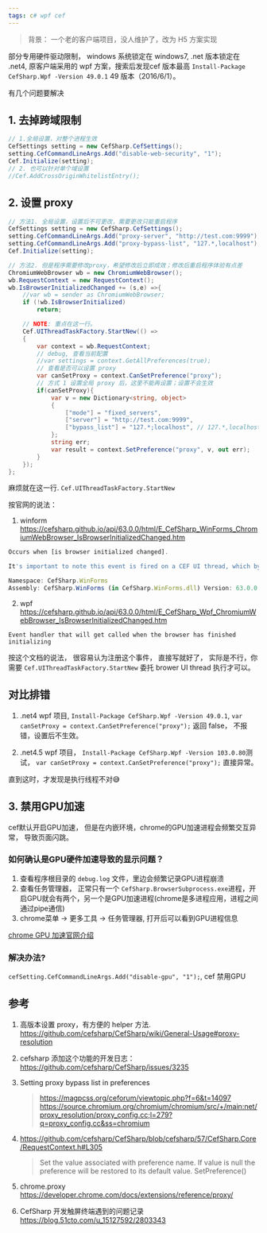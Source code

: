 ```yaml
---
tags: c# wpf cef
---
```


> 背景： 一个老的客户端项目，没人维护了，改为 H5 方案实现

部分专用硬件驱动限制， windows 系统锁定在 windows7, .net 版本锁定在 .net4, 原客户端采用的 wpf 方案，搜索后发现cef 版本最高 `Install-Package CefSharp.Wpf -Version 49.0.1` 49 版本（2016/6/1）。


有几个问题要解决

## 1. 去掉跨域限制
```cs
// 1.全局设置，对整个进程生效
CefSettings setting = new CefSharp.CefSettings();
setting.CefCommandLineArgs.Add("disable-web-security", "1");
Cef.Initialize(setting);
// 2. 也可以针对单个域设置
//Cef.AddCrossOriginWhitelistEntry();
```

## 2. 设置 proxy
```cs
// 方法1. 全局设置，设置后不可更改，需要更改只能重启程序
CefSettings setting = new CefSharp.CefSettings();
setting.CefCommandLineArgs.Add("proxy-server", "http://test.com:9999");
setting.CefCommandLineArgs.Add("proxy-bypass-list", "127.*,localhost");
Cef.Initialize(setting);

// 方法2. 但是程序需要修改proxy，希望修改后立即成效；修改后重启程序体验有点差
ChromiumWebBrowser wb = new ChromiumWebBrowser();
wb.RequestContext = new RequestContext();
wb.IsBrowserInitializedChanged += (s,e) =>{
    //var wb = sender as ChromiumWebBrowser;
    if (!wb.IsBrowserInitialized)
        return;

    // NOTE: 重点在这一行。 
    Cef.UIThreadTaskFactory.StartNew(() =>
    {
        var context = wb.RequestContext;
        // debug, 查看当前配置
        //var settings = context.GetAllPreferences(true);
        // 查看是否可以设置 proxy
        var canSetProxy = context.CanSetPreference("proxy");
        // 方式 1 设置全局 proxy 后，这里不能再设置；设置不会生效
        if(canSetProxy){
            var v = new Dictionary<string, object>
            {
                ["mode"] = "fixed_servers",
                ["server"] = "http://test.com:9999",
                ["bypass_list"] = "127.*;localhost", // 127.*,localhost #测试逗号分割也是可以的
            };
            string err;
            var result = context.SetPreference("proxy", v, out err);
        }
    });
};
```

麻烦就在这一行. `Cef.UIThreadTaskFactory.StartNew`

按官网的说法：
1. winform
https://cefsharp.github.io/api/63.0.0/html/E_CefSharp_WinForms_ChromiumWebBrowser_IsBrowserInitializedChanged.htm

``` js
Occurs when [is browser initialized changed]. 

It's important to note this event is fired on a CEF UI thread, which by default is not the same as your application UI thread. It is unwise to block on this thread for any length of time as your browser will become unresponsive and/or hang.. To access UI elements you'll need to Invoke/Dispatch onto the UI Thread.

Namespace: CefSharp.WinForms
Assembly: CefSharp.WinForms (in CefSharp.WinForms.dll) Version: 63.0.0.0 (63.0.0.0)
```
2. wpf
https://cefsharp.github.io/api/63.0.0/html/E_CefSharp_Wpf_ChromiumWebBrowser_IsBrowserInitializedChanged.htm

`Event handler that will get called when the browser has finished initializing`

按这个文档的说法， 很容易认为注册这个事件， 直接写就好了， 实际是不行，你需要 `Cef.UIThreadTaskFactory.StartNew` 委托 brower UI thread 执行才可以。

## 对比排错

1. .net4 wpf 项目, `Install-Package CefSharp.Wpf -Version 49.0.1`,
`var canSetProxy = context.CanSetPreference("proxy");` 返回 false， 不报错，设置后不生效。

2. .net4.5 wpf 项目， `Install-Package CefSharp.Wpf -Version 103.0.80`测试，
`var canSetProxy = context.CanSetPreference("proxy");` 直接异常。

直到这时，才发现是执行线程不对😅


## 3. 禁用GPU加速

cef默认开启GPU加速， 但是在内嵌环境，chrome的GPU加速进程会频繁交互异常， 导致页面闪跳。

### 如何确认是GPU硬件加速导致的显示问题？
1. 查看程序根目录的 `debug.log` 文件，里边会频繁记录GPU进程崩溃
2. 查看任务管理器， 正常只有一个 `CefSharp.BrowserSubprocess.exe`进程，开启GPU就会有两个，另一个是GPU加速进程(chrome是多进程应用，进程之间通过pipe通信)
3. chrome菜单 -> 更多工具 -> 任务管理器, 打开后可以看到GPU进程信息

[chrome GPU 加速官网介绍](https://www.chromium.org/developers/design-documents/gpu-accelerated-compositing-in-chrome/)

### 解决办法?

`cefSetting.CefCommandLineArgs.Add("disable-gpu", "1");`, cef 禁用GPU


## 参考
1. 高版本设置 proxy，有方便的 helper 方法. https://github.com/cefsharp/CefSharp/wiki/General-Usage#proxy-resolution

2. cefsharp 添加这个功能的开发日志： https://github.com/cefsharp/CefSharp/issues/3235

3. Setting proxy bypass list in preferences 

    > https://magpcss.org/ceforum/viewtopic.php?f=6&t=14097
    > https://source.chromium.org/chromium/chromium/src/+/main:net/proxy_resolution/proxy_config.cc;l=279?q=proxy_config.cc&ss=chromium

4.  https://github.com/cefsharp/CefSharp/blob/cefsharp/57/CefSharp.Core/RequestContext.h#L305
    > Set the value associated with preference name. If value is null the preference will be restored to its default value.
    > SetPreference()

5. chrome.proxy  https://developer.chrome.com/docs/extensions/reference/proxy/

6. CefSharp 开发触屏终端遇到的问题记录 https://blog.51cto.com/u_15127592/2803343
